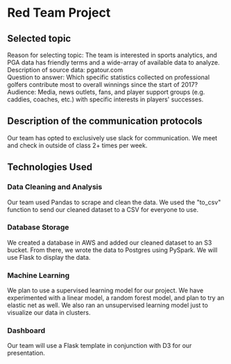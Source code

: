 # Red Team Project

## Selected topic
Reason for selecting topic:  The team is interested in sports analytics, and PGA data has friendly terms and a wide-array of available data to analyze.    
Description of source data:  pgatour.com  
Question to answer:  Which specific statistics collected on professional golfers contribute most to overall winnings since the start of 2017?  
Audience: Media, news outlets, fans, and player support groups (e.g. caddies, coaches, etc.) with specific interests in players' successes.
## Description of the communication protocols
Our team has opted to exclusively use slack for communication.  We meet and check in outside of class 2+ times per week.
## Technologies Used
### Data Cleaning and Analysis
Our team used Pandas to scrape and clean the data.  We used the "to_csv" function to send our cleaned dataset to a CSV for everyone to use.
### Database Storage
We created a database in AWS and added our cleaned dataset to an S3 bucket.  From there, we wrote the data to Postgres using PySpark.  We will use Flask to display the data.
### Machine Learning
We plan to use a supervised learning model for our project.  We have experimented with a linear model, a random forest model, and plan to try an elastic net as well.  We also ran an unsupervised learning model just to visualize our data in clusters.
### Dashboard
Our team will use a Flask template in conjunction with D3 for our presentation.
